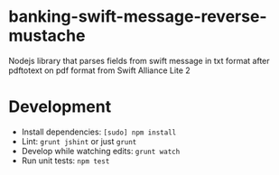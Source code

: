 # banking-swift-message-reverse-mustache
Nodejs library that parses fields from swift message in txt format after pdftotext on pdf format from Swift Alliance Lite 2

# Development
* Install dependencies: `[sudo] npm install`
* Lint: `grunt jshint` or just `grunt`
* Develop while watching edits: `grunt watch`
* Run unit tests: `npm test`
